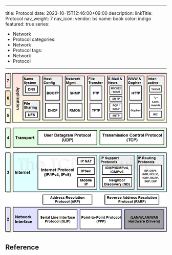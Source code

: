 ***

title: Protocol
date: 2023-10-15T12:46:00+09:00
description:
linkTitle: Protocol
nav\_weight: 7
nav\_icon:
vendor: bs
name: book
color: indigo
featured: true
series:

* Network
* Protocol
  categories:
* Network
* Protocol
  tags:
* Network
* Protocol

***

![Protocol](protocol.png#center)

## Reference
